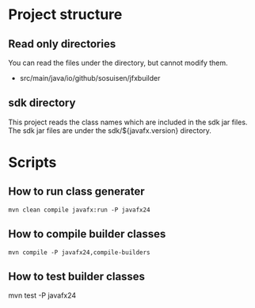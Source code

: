 # Project structure

## Read only directories
You can read the files under the directory, but cannot modify them.
- src/main/java/io/github/sosuisen/jfxbuilder

## sdk directory
This project reads the class names which are included in the sdk jar files.
The sdk jar files are under the sdk/${javafx.version} directory.

# Scripts

## How to run class generater
`mvn clean compile javafx:run -P javafx24`

## How to compile builder classes
`mvn compile -P javafx24,compile-builders`

## How to test builder classes
mvn test -P javafx24

